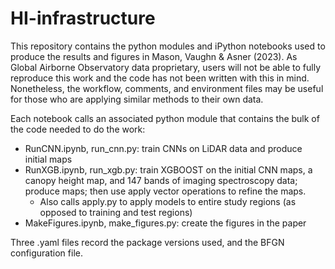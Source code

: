 # HI-infrastructure

This repository contains the python modules and iPython notebooks used to produce the results and figures in Mason, Vaughn & Asner (2023). As Global Airborne Observatory data proprietary, users will not be able to fully reproduce this work and the code has not been written with this in mind. Nonetheless, the workflow, comments, and environment files may be useful for those who are applying similar methods to their own data.

Each notebook calls an associated python module that contains the bulk of the code needed to do the work:

- RunCNN.ipynb, run_cnn.py: train CNNs on LiDAR data and produce initial maps
- RunXGB.ipynb, run_xgb.py: train XGBOOST on the initial CNN maps, a canopy height map, and 147 bands of imaging spectroscopy data; produce maps; then use apply vector operations to refine the maps.
  - Also calls apply.py to apply models to entire study regions (as opposed to training and test regions)
- MakeFigures.ipynb, make_figures.py: create the figures in the paper

Three .yaml files record the package versions used, and the BFGN configuration file.
